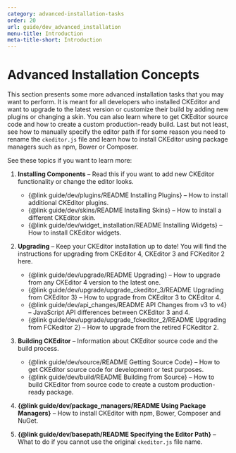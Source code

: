 ```yaml
---
category: advanced-installation-tasks
order: 20
url: guide/dev_advanced_installation
menu-title: Introduction
meta-title-short: Introduction
---
```

<!--
Copyright (c) 2003-2018, CKSource - Frederico Knabben. All rights reserved.
For licensing, see LICENSE.md.
-->

# Advanced Installation Concepts

This section presents some more advanced installation tasks that you may want to perform. It is meant for all developers who installed CKEditor and want to upgrade to the latest version or customize their build by adding new plugins or changing a skin. You can also learn where to get CKEditor source code and how to create a custom production-ready build. Last but not least, see how to manually specify the editor path if for some reason you need to rename the `ckeditor.js` file and learn how to install CKEditor using package managers such as npm, Bower or Composer.

See these topics if you want to learn more:

1. **Installing Components** &ndash; Read this if you want to add new CKEditor functionality or change the editor looks.

	* {@link guide/dev/plugins/README Installing Plugins} &ndash; How to install additional CKEditor plugins.
	* {@link guide/dev/skins/README Installing Skins} &ndash; How to install a different CKEditor skin.
	* {@link guide/dev/widget_installation/README Installing Widgets} &ndash; How to install CKEditor widgets.

2. **Upgrading** &ndash; Keep your CKEditor installation up to date! You will find the instructions for upgrading from CKEditor 4, CKEditor 3 and FCKeditor 2 here.

	* {@link guide/dev/upgrade/README Upgrading} &ndash; How to upgrade from any CKEditor 4 version to the latest one.
	* {@link guide/dev/upgrade/upgrade_ckeditor_3/README Upgrading from CKEditor 3} &ndash; How to upgrade from CKEditor 3 to CKEditor 4.
	* {@link guide/dev/api_changes/README API Changes from v3 to v4} &ndash; JavaScript API differences between CKEditor 3 and 4.
	* {@link guide/dev/upgrade/upgrade_fckeditor_2/README Upgrading from FCKeditor 2} &ndash; How to upgrade from the retired FCKeditor 2.

3. **Building CKEditor** &ndash; Information about CKEditor source code and the build process.

	* {@link guide/dev/source/README Getting Source Code} &ndash; How to get CKEditor source code for development or test purposes.
	* {@link guide/dev/build/README Building from Source} &ndash; How to build CKEditor from source code to create a custom production-ready package.

4. **{@link guide/dev/package_managers/README Using Package Managers}** &ndash; How to install CKEditor with npm, Bower, Composer and NuGet.

5. **{@link guide/dev/basepath/README Specifying the Editor Path}** &ndash; What to do if you cannot use the original `ckeditor.js` file name.
